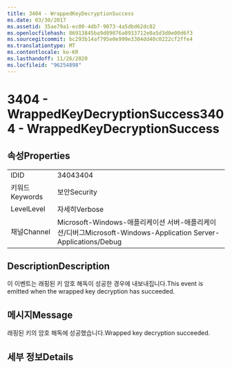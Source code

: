 ```yaml
---
title: 3404 - WrappedKeyDecryptionSuccess
ms.date: 03/30/2017
ms.assetid: 35ae79a1-ec00-4db7-9073-4a5dbd62dc82
ms.openlocfilehash: 86913845ba9d89076a8933712e0a5d3d0e00d6f3
ms.sourcegitcommit: bc293b14af795e0e999e3304dd40c0222cf2ffe4
ms.translationtype: MT
ms.contentlocale: ko-KR
ms.lasthandoff: 11/26/2020
ms.locfileid: "96254898"
---
```

# <a name="3404---wrappedkeydecryptionsuccess"></a><span data-ttu-id="a6544-102">3404 - WrappedKeyDecryptionSuccess</span><span class="sxs-lookup"><span data-stu-id="a6544-102">3404 - WrappedKeyDecryptionSuccess</span></span>

## <a name="properties"></a><span data-ttu-id="a6544-103">속성</span><span class="sxs-lookup"><span data-stu-id="a6544-103">Properties</span></span>  
  
|||  
|-|-|  
|<span data-ttu-id="a6544-104">ID</span><span class="sxs-lookup"><span data-stu-id="a6544-104">ID</span></span>|<span data-ttu-id="a6544-105">3404</span><span class="sxs-lookup"><span data-stu-id="a6544-105">3404</span></span>|  
|<span data-ttu-id="a6544-106">키워드</span><span class="sxs-lookup"><span data-stu-id="a6544-106">Keywords</span></span>|<span data-ttu-id="a6544-107">보안</span><span class="sxs-lookup"><span data-stu-id="a6544-107">Security</span></span>|  
|<span data-ttu-id="a6544-108">Level</span><span class="sxs-lookup"><span data-stu-id="a6544-108">Level</span></span>|<span data-ttu-id="a6544-109">자세히</span><span class="sxs-lookup"><span data-stu-id="a6544-109">Verbose</span></span>|  
|<span data-ttu-id="a6544-110">채널</span><span class="sxs-lookup"><span data-stu-id="a6544-110">Channel</span></span>|<span data-ttu-id="a6544-111">Microsoft-Windows-애플리케이션 서버-애플리케이션/디버그</span><span class="sxs-lookup"><span data-stu-id="a6544-111">Microsoft-Windows-Application Server-Applications/Debug</span></span>|  
  
## <a name="description"></a><span data-ttu-id="a6544-112">Description</span><span class="sxs-lookup"><span data-stu-id="a6544-112">Description</span></span>  

 <span data-ttu-id="a6544-113">이 이벤트는 래핑된 키 암호 해독이 성공한 경우에 내보내집니다.</span><span class="sxs-lookup"><span data-stu-id="a6544-113">This event is emitted when the wrapped key decryption has succeeded.</span></span>  
  
## <a name="message"></a><span data-ttu-id="a6544-114">메시지</span><span class="sxs-lookup"><span data-stu-id="a6544-114">Message</span></span>  

 <span data-ttu-id="a6544-115">래핑된 키의 암호 해독에 성공했습니다.</span><span class="sxs-lookup"><span data-stu-id="a6544-115">Wrapped key decryption succeeded.</span></span>  
  
## <a name="details"></a><span data-ttu-id="a6544-116">세부 정보</span><span class="sxs-lookup"><span data-stu-id="a6544-116">Details</span></span>
